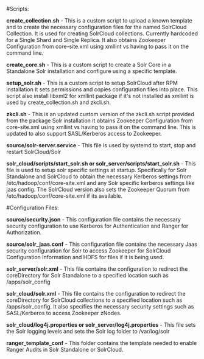 #Scripts:

**create_collection.sh** - This is a custom script to upload a known template and to create the necessary configuration files for the named SolrCloud Collection. It is used for creating SolrCloud collections. Currently hardcoded for a Single Shard and Single Replica. It also obtains Zookeeper Configuration from core-site.xml using xmllint vs having to pass it on the command line.

**create_core.sh** - This is a custom script to create a Solr Core in a Standalone Solr installation and configure using a specific template.

**setup_solr.sh** - This is a custom script to setup SolrCloud after RPM installation it sets permissions and copies configuration files into place. This script also install libxml2 for xmllint package if it's not installed as xmllint is used by create_collection.sh and zkcli.sh.

**zkcli.sh** - This is an updated custom version of the zkcli.sh script provided from the package Solr installation it obtains Zookeeper Configuration from core-site.xml using xmllint vs having to pass it on the command line. This is updated to also support SASL/Kerberos access to Zookeeper. 

**source/solr-server.service** - This file is used by systemd to start, stop and restart 
SolrCloud/Solr 

**solr_cloud/scripts/start_solr.sh or solr_server/scripts/start_solr.sh** - This file is used to setup solr specific settings at startup. Specifically for Solr Standalone and SolrCloud to obtain the necessary Kerberos settings from /etc/hadoop/conf/core-site.xml and any Solr specific kerberos settings like jaas config. The SolrCloud version also sets the Zookeeper Quorum from /etc/hadoop/conf/core-site.xml if its available.

#Configuration Files:

**source/security.json** - This configuration file contains the necessary security configuration to use Kerberos for Authentication and Ranger for Authorization.

**source/solr_jaas.conf** - This configuration file contains the necessary Jaas security configuration for Solr to access Zookeeper for SolrCloud Configuration Information and HDFS for files if it is being used.

**solr_server/solr.xml** - This file contains the configuration to redirect the coreDirectory for Solr Standalone to a specified location such as /apps/solr_config

**solr_cloud/solr.xml** - This file contains the configuration to redirect the coreDirectory for SolrCloud collections to a specified location such as /apps/solr_config. It also specifies the necessary security settings such as SASL/Kerberos to access Zookeeper zNodes.

**solr_cloud/log4j.properties or solr_server/log4j.properties** - This file sets the Solr logging levels and sets the Solr log folder to /var/log/solr

**ranger_template_conf** - This folder contains the template needed to enable Ranger Audits in Solr Standalone or SolrCloud.